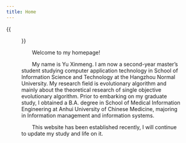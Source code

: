 ```yaml
---
title: Home
---
```


{{<figure src="/images/sandy.jpg" title="I am swimming in the ocean of knowledge." width="300">}}

 &emsp;&emsp;Welcome to my homepage! 
 
&emsp;&emsp;My name is Yu Xinmeng. I am now a second-year master’s student studying computer application technology in School of Information Science and Technology at the Hangzhou Normal University. My research field is evolutionary algorithm and mainly about the theoretical research of single objective evolutionary algorithm. Prior to embarking on my graduate study, I obtained a B.A. degree in School of Medical Information Engineering at Anhui University of Chinese Medicine, majoring in Information management and information systems.

 &emsp;&emsp;This website has been established recently, I will continue to update my study and life on it.